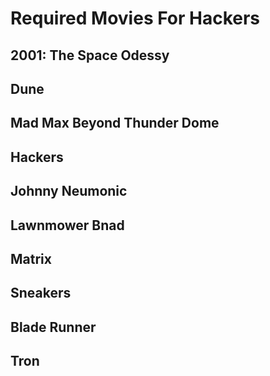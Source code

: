 # Required Movies For Hackers

## 2001: The Space Odessy

## Dune

## Mad Max Beyond Thunder Dome

## Hackers

## Johnny Neumonic

## Lawnmower Bnad

## Matrix

## Sneakers

## Blade Runner

## Tron 
